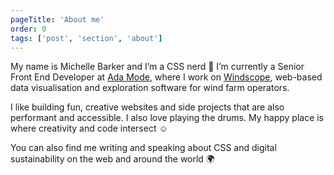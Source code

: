 ```yaml
---
pageTitle: 'About me'
order: 0
tags: ['post', 'section', 'about']
---
```


My name is Michelle Barker and I’m a CSS nerd 👋 I’m currently a Senior Front End Developer at [Ada Mode](https://www.ada-mode.com/), where I work on [Windscope](https://windscope.com/), web-based data visualisation and exploration software for wind farm operators.

I like building fun, creative websites and side projects that are also performant and accessible. I also love playing the drums. My happy place is where creativity and code intersect ☺️

You can also find me writing and speaking about CSS and digital sustainability on the web and around the world 🌍
